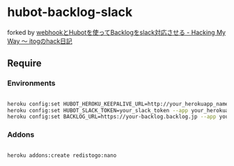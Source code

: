 hubot-backlog-slack
===================

forked by [webhookとHubotを使ってBacklogをslack対応させる - Hacking My Way ～ itogのhack日記](http://d.hatena.ne.jp/itog/20150226/1424939686)

Require
-------

### Environments

~~~ bash

heroku config:set HUBOT_HEROKU_KEEPALIVE_URL=http://your_herokuapp_name.herokuapp.com --app your-herokuapp-name
heroku config:set HUBOT_SLACK_TOKEN=your_slack_token --app your_herokuapp_name
heroku config:set BACKLOG_URL=https://your-backlog.backlog.jp --app your_herokuapp_name

~~~

### Addons

~~~ bash

heroku addons:create redistogo:nano

~~~
